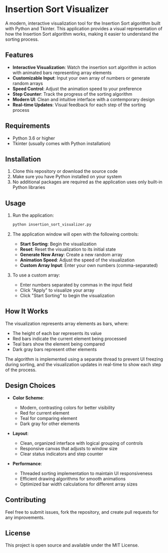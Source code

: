 # Insertion Sort Visualizer

A modern, interactive visualization tool for the Insertion Sort algorithm built with Python and Tkinter. This application provides a visual representation of how the Insertion Sort algorithm works, making it easier to understand the sorting process.

## Features

- **Interactive Visualization**: Watch the insertion sort algorithm in action with animated bars representing array elements
- **Customizable Input**: Input your own array of numbers or generate random arrays
- **Speed Control**: Adjust the animation speed to your preference
- **Step Counter**: Track the progress of the sorting algorithm
- **Modern UI**: Clean and intuitive interface with a contemporary design
- **Real-time Updates**: Visual feedback for each step of the sorting process

## Requirements

- Python 3.6 or higher
- Tkinter (usually comes with Python installation)

## Installation

1. Clone this repository or download the source code
2. Make sure you have Python installed on your system
3. No additional packages are required as the application uses only built-in Python libraries

## Usage

1. Run the application:
   ```bash
   python insertion_sort_visualizer.py
   ```

2. The application window will open with the following controls:
   - **Start Sorting**: Begin the visualization
   - **Reset**: Reset the visualization to its initial state
   - **Generate New Array**: Create a new random array
   - **Animation Speed**: Adjust the speed of the visualization
   - **Custom Array Input**: Enter your own numbers (comma-separated)

3. To use a custom array:
   - Enter numbers separated by commas in the input field
   - Click "Apply" to visualize your array
   - Click "Start Sorting" to begin the visualization

## How It Works

The visualization represents array elements as bars, where:
- The height of each bar represents its value
- Red bars indicate the current element being processed
- Teal bars show the element being compared
- Dark gray bars represent other elements

The algorithm is implemented using a separate thread to prevent UI freezing during sorting, and the visualization updates in real-time to show each step of the process.

## Design Choices

- **Color Scheme**: 
  - Modern, contrasting colors for better visibility
  - Red for current element
  - Teal for comparing element
  - Dark gray for other elements

- **Layout**:
  - Clean, organized interface with logical grouping of controls
  - Responsive canvas that adjusts to window size
  - Clear status indicators and step counter

- **Performance**:
  - Threaded sorting implementation to maintain UI responsiveness
  - Efficient drawing algorithms for smooth animations
  - Optimized bar width calculations for different array sizes

## Contributing

Feel free to submit issues, fork the repository, and create pull requests for any improvements.

## License

This project is open source and available under the MIT License. 